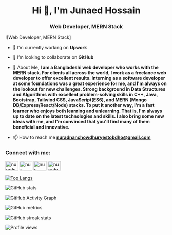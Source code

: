 <h1 align="center">Hi 👋, I'm Junaed Hossain</h1>
<h3 align="center">Web Developer, MERN Stack</h3>


![Web Developer, MERN Stack]


- 🔭 I’m currently working on **Upwork**

- 👯 I’m looking to collaborate on **GitHub**


- 💬 About Me, **I am a Bangladeshi web developer who works with the MERN stack. For clients all across the world, I work as a freelance web developer to offer excellent results. Interning as a software developer at some foundations was a great experience for me, and I'm always on the lookout for new challenges. Strong background in Data Structures and Algorithms with excellent problem-solving skills in C++, Java, Bootstrap, Tailwind CSS, JavaScript(ES6), and MERN (Mongo DB/Express/React/Node) stacks. To put it another way, I'm a fast learner who enjoys both learning and unlearning. That is, I'm always up to date on the latest technologies and skills. I also bring some new ideas with me, and I'm convinced that you'll find many of them beneficial and innovative.**

- 📫 How to reach me **nuradnanchowdhuryestobdho@gmail.com**


<h3 align="left">Connect with me:</h3>
<p align="left">
<a href="https://twitter.com/nuradnanchowdhu" target="blank"><img align="center" src="https://raw.githubusercontent.com/rahuldkjain/github-profile-readme-generator/master/src/images/icons/Social/twitter.svg" alt="nuradnanchowdhu" height="30" width="40" /></a>
<a href="https://linkedin.com/in/nur-adnan-chowdhury" target="blank"><img align="center" src="https://raw.githubusercontent.com/rahuldkjain/github-profile-readme-generator/master/src/images/icons/Social/linked-in-alt.svg" alt="nur-adnan-chowdhury" height="30" width="40" /></a>
<a href="https://stackoverflow.com/users/nur-adnan-chowdhury-anik" target="blank"><img align="center" src="https://raw.githubusercontent.com/rahuldkjain/github-profile-readme-generator/master/src/images/icons/Social/stack-overflow.svg" alt="nur-adnan-chowdhury-anik" height="30" width="40" /></a>
<a href="https://fb.com/nuradnanchowdhury" target="blank"><img align="center" src="https://raw.githubusercontent.com/rahuldkjain/github-profile-readme-generator/master/src/images/icons/Social/facebook.svg" alt="nuradnanchowdhury" height="30" width="40" /></a>
</p>


[![Top Langs](https://github-readme-stats.vercel.app/api/top-langs/?username=Nur-Adnan)](https://github.com/anuraghazra/github-readme-stats)

![GitHub stats](https://github-readme-stats.vercel.app/api?username=Nur-Adnan&show_icons=true)  

![GitHub Activity Graph](https://activity-graph.herokuapp.com/graph?username=Nur-Adnan)  

![GitHub metrics](https://metrics.lecoq.io/Nur-Adnan)  

![GitHub streak stats](https://github-readme-streak-stats.herokuapp.com/?user=Nur-Adnan)  

![Profile views](https://gpvc.arturio.dev/Nur-Adnan)  
